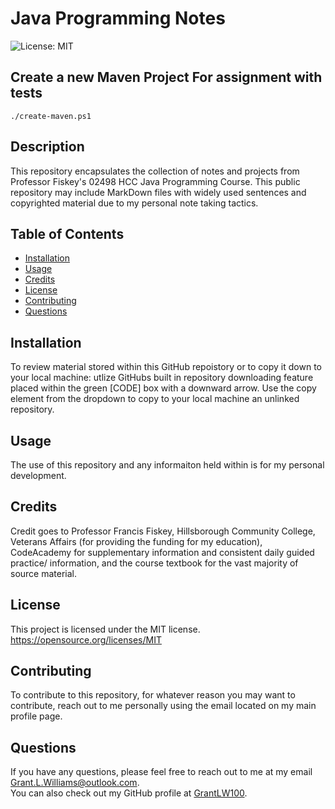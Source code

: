 # Java Programming Notes 
![License: MIT](https://img.shields.io/badge/License-MIT-yellow.svg)

## Create a new Maven Project For assignment with tests 
```shell
./create-maven.ps1
```
## Description
This repository encapsulates the collection of notes and projects from Professor Fiskey's 02498 HCC Java Programming Course. This public repository may include MarkDown files with widely used sentences and copyrighted material due to my personal note taking tactics. 
## Table of Contents
* [Installation](#installation)
* [Usage](#usage)
* [Credits](#credits)
* [License](#license)
* [Contributing](#contributing)
* [Questions](#questions)

## Installation
To review material stored within this GitHub repoistory or to copy it down to your local machine: utlize GitHubs built in repository downloading feature placed within the green [CODE] box with a downward arrow. Use the copy element from the dropdown to copy to your local machine an unlinked repository. 

## Usage
The use of this repository and any informaiton held within is for my personal development. 

## Credits
Credit goes to Professor Francis Fiskey, Hillsborough Community College, Veterans Affairs (for providing the funding for my education), CodeAcademy for supplementary information and consistent daily guided practice/ information, and the course textbook for the vast majority of source material.

## License
This project is licensed under the MIT license.
<https://opensource.org/licenses/MIT>

## Contributing
To contribute to this repository, for whatever reason you may want to contribute, reach out to me personally using the email located on my main profile page. 

## Questions
If you have any questions, please feel free to reach out to me at my email <Grant.L.Williams@outlook.com>.<br>You can also check out my GitHub profile at [GrantLW100](GrantLW100).
